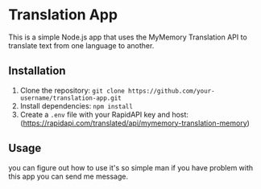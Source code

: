 # Translation App

This is a simple Node.js app that uses the MyMemory Translation API to translate text from one language to another.

## Installation

1. Clone the repository: `git clone https://github.com/your-username/translation-app.git`
2. Install dependencies: `npm install`
3. Create a `.env` file with your RapidAPI key and host:
   (https://rapidapi.com/translated/api/mymemory-translation-memory)

## Usage
you can figure out how to use it's so simple man if you have problem with this app you can send me message.

